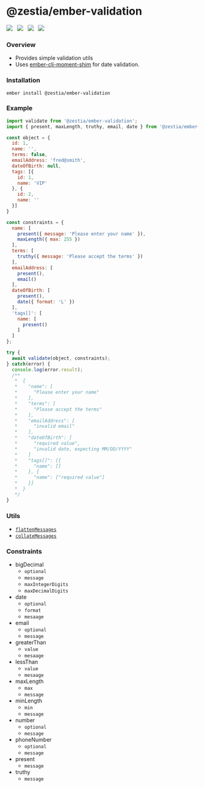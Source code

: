 # @zestia/ember-validation

<a href="http://emberobserver.com/addons/ember-validation"><img src="http://emberobserver.com/badges/ember-validation.svg"></a> &nbsp; <a href="https://david-dm.org/zestia/ember-validation#badge-embed"><img src="https://david-dm.org/zestia/ember-validation.svg"></a> &nbsp; <a href="https://david-dm.org/zestia/ember-validation#dev-badge-embed"><img src="https://david-dm.org/zestia/ember-validation/dev-status.svg"></a> &nbsp; <a href="http://travis-ci.org/zestia/ember-validation"><img src="https://travis-ci.org/zestia/ember-validation.svg?branch=master"></a>

### Overview

* Provides simple validation utils
* Uses [ember-cli-moment-shim](https://github.com/jasonmit/ember-cli-moment-shim) for date validation.

### Installation
```
ember install @zestia/ember-validation
```

### Example

```javascript
import validate from '@zestia/ember-validation';
import { present, maxLength, truthy, email, date } from '@zestia/ember-validation/constraints';

const object = {
  id: 1,
  name: '',
  terms: false,
  emailAddress: 'fred@smith',
  dateOfBirth: null,
  tags: [{
    id: 1,
    name: 'VIP'
  }, {
    id: 2,
    name: ''
  }]
}

const constraints = {
  name: [
    present({ message: 'Please enter your name' }),
    maxLength({ max: 255 })
  ],
  terms: [
    truthy({ message: 'Please accept the terms' })
  ],
  emailAddress: [
    present(),
    email()
  ],
  dateOfBirth: [
    present(),
    date({ format: 'L' })
  ],
  'tags[]': [
    name: [
      present()
    ]
  ]
};

try {
  await validate(object, constraints);
} catch(error) {
  console.log(error.result);
  /**
   *  {
   *    "name": [
   *      "Please enter your name"
   *    ],
   *    "terms": [
   *      "Please accept the terms"
   *    ],
   *    "emailAddress": [
   *      "invalid email"
   *    ],
   *    "dateOfBirth": [
   *      "required value",
   *      "invalid date, expecting MM/DD/YYYY"
   *    ]
   *    "tags[]": [{
   *      "name": []
   *    }, {
   *      "name": ["required value"]
   *    }]
   *  }
   */
}
```

### Utils

* [`flattenMessages`](tests/unit/utils-test.js#L5)
* [`collateMessages`](tests/unit/utils-test.js#L42)

### Constraints

* bigDecimal
  * `optional`
  * `message`
  * `maxIntegerDigits`
  * `maxDecimalDigits`
* date
  * `optional`
  * `format`
  * `mesaage`
* email
  * `optional`
  * `message`
* greaterThan
  * `value`
  * `mesaage`
* lessThan
  * `value`
  * `mesaage`
* maxLength
  * `max`
  * `message`
* minLength
  * `min`
  * `message`
* number
  * `optional`
  * `message`
* phoneNumber
  * `optional`
  * `message`
* present
  * `message`
* truthy
  * `message`
